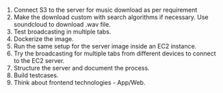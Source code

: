 <!-- 0. Create an AWS account and build config. -->
1. Connect S3 to the server for music download as per requirement
2. Make the download custom with search algorithms if necessary. Use soundcloud to download .wav file.
3. Test broadcasting in multiple tabs.
4. Dockerize the image.
5. Run the same setup for the server image inside an EC2 instance.
6. Try the broadcasting for multiple tabs from different devices to connect to the EC2 server.
7. Structure the server and document the process.
8. Build testcases.
9. Think about frontend technologies - App/Web.
